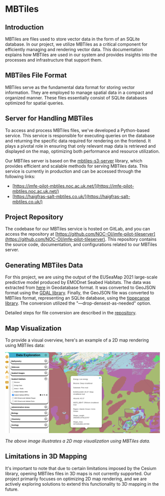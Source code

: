# MBTiles

## Introduction

MBTiles are files used to store vector data in the form of an SQLite database. In our project, we utilize MBTiles as a critical component for efficiently managing and rendering vector data. This documentation explains how MBTiles are used in our system and provides insights into the processes and infrastructure that support them.

## MBTiles File Format

MBTiles serve as the fundamental data format for storing vector information. They are employed to manage spatial data in a compact and organized manner. These files essentially consist of SQLite databases optimized for spatial queries.

## Server for Handling MBTiles

To access and process MBTiles files, we've developed a Python-based service. This service is responsible for executing queries on the database and returning the specific data required for rendering on the frontend. It plays a pivotal role in ensuring that only relevant map data is retrieved and displayed on the map, optimizing both performance and resource utilization.

Our MBTiles server is based on the [mbtiles-s3-server](https://github.com/uktrade/mbtiles-s3-server) library, which provides efficient and scalable methods for serving MBTiles data. This service is currently in production and can be accessed through the following links:

- [https://imfe-pilot-mbtiles.noc.ac.uk.net/](https://imfe-pilot-mbtiles.noc.ac.uk.net/)
- [https://haigfras-salt-mbtiles.co.uk/](https://haigfras-salt-mbtiles.co.uk/)

## Project Repository

The codebase for our MBTiles service is hosted on GitLab, and you can access the repository at [https://github.com/NOC-OI/imfe-pilot-tileserver](https://github.com/NOC-OI/imfe-pilot-tileserver). This repository contains the source code, documentation, and configurations related to our MBTiles server.

## Generating MBTiles Data

For this project, we are using the output of the EUSeaMap 2021 large-scale predictive model produced by EMODnet Seabed Habitats. The data was extracted from [here](http://gis.ices.dk/geonetwork/srv/eng/catalog.search#/metadata/10d3d35c-8f8e-40ff-898f-32e0b037356c) in Geodatabase format. It was converted to GeoJSON format using the [GDAL library](https://gdal.org/). Finally, the GeoJSON file was converted to MBTiles format, representing an SQLite database, using the [tippecanoe library](https://github.com/mapbox/tippecanoe). The conversion utilized the "—drop-densest-as-needed" option.

Detailed steps for file conversion are described in the [repository](https://github.com/NOC-OI/imfe-pilot-tileserver).

## Map Visualization

To provide a visual overview, here's an example of a 2D map rendering using MBTiles data:

![2D Map Overview](assets/mbtiles.png)

*The above image illustrates a 2D map visualization using MBTiles data.*

## Limitations in 3D Mapping

It's important to note that due to certain limitations imposed by the Cesium library, opening MBTiles files in 3D maps is not currently supported. Our project primarily focuses on optimizing 2D map rendering, and we are actively exploring solutions to extend this functionality to 3D mapping in the future.
